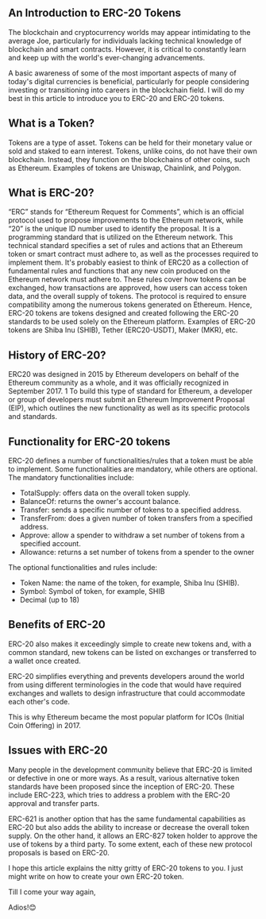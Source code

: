 ## An Introduction to ERC-20 Tokens

The blockchain and cryptocurrency worlds may appear intimidating to the average Joe, particularly for individuals lacking technical knowledge of blockchain and smart contracts. However, it is critical to constantly learn and keep up with the world's ever-changing advancements.

A basic awareness of some of the most important aspects of many of today's digital currencies is beneficial, particularly for people considering investing or transitioning into careers in the blockchain field. I will do my best in this article to introduce you to ERC-20 and ERC-20 tokens.

## What is a Token?
Tokens are a type of asset. Tokens can be held for their monetary value or sold and staked to earn interest.  Tokens, unlike coins, do not have their own blockchain. Instead, they function on the blockchains of other coins, such as Ethereum. Examples of tokens are Uniswap, Chainlink, and Polygon.

## What is ERC-20?
“ERC” stands for “Ethereum Request for Comments”, which is an official protocol used to propose improvements to the Ethereum network, while “20” is the unique ID number used to identify the proposal. It is a programming standard that is utilized on the Ethereum network. This technical standard specifies a set of rules and actions that an Ethereum token or smart contract must adhere to, as well as the processes required to implement them. It's probably easiest to think of ERC20 as a collection of fundamental rules and functions that any new coin produced on the Ethereum network must adhere to. These rules cover how tokens can be exchanged, how transactions are approved, how users can access token data, and the overall supply of tokens. The protocol is required to ensure compatibility among the numerous tokens generated on Ethereum. Hence, ERC-20 tokens are tokens designed and created following the ERC-20 standards to be used solely on the Ethereum platform. Examples of ERC-20 tokens are Shiba Inu (SHIB), Tether (ERC20-USDT), Maker (MKR), etc. 

## History of ERC-20?
ERC20 was designed in 2015 by Ethereum developers on behalf of the Ethereum community as a whole, and it was officially recognized in September 2017. 1 To build this type of standard for Ethereum, a developer or group of developers must submit an Ethereum Improvement Proposal (EIP), which outlines the new functionality as well as its specific protocols and standards.

## Functionality for ERC-20 tokens
ERC-20 defines a number of functionalities/rules that a token must be able to implement. Some functionalities are mandatory, while others are optional. The mandatory functionalities include:
- TotalSupply: offers data on the overall token supply.
- BalanceOf: returns the owner's account balance.
- Transfer: sends a specific number of tokens to a specified address.
- TransferFrom: does a given number of token transfers from a specified address.
- Approve: allow a spender to withdraw a set number of tokens from a specified account.
- Allowance: returns a set number of tokens from a spender to the owner

The optional functionalities and rules include: 
- Token Name: the name of the token, for example, Shiba Inu (SHIB).
- Symbol: Symbol of token, for example, SHIB
- Decimal (up to 18)

## Benefits of ERC-20 
ERC-20 also makes it exceedingly simple to create new tokens and, with a common standard, new tokens can be listed on exchanges or transferred to a wallet once created.

ERC-20 simplifies everything and prevents developers around the world from using different terminologies in the code that would have required exchanges and wallets to design infrastructure that could accommodate each other's code.

This is why Ethereum became the most popular platform for ICOs (Initial Coin Offering) in 2017.

## Issues with ERC-20
Many people in the development community believe that ERC-20 is limited or defective in one or more ways. As a result, various alternative token standards have been proposed since the inception of ERC-20. These include ERC-223, which tries to address a problem with the ERC-20 approval and transfer parts.

ERC-621 is another option that has the same fundamental capabilities as ERC-20 but also adds the ability to increase or decrease the overall token supply. On the other hand, it allows an ERC-827 token holder to approve the use of tokens by a third party. To some extent, each of these new protocol proposals is based on ERC-20.

I hope this article explains the nitty gritty of ERC-20 tokens to you. I just might write on how to create your own ERC-20 token. 

Till I come your way again, 

Adios!😊
